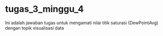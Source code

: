 # tugas_3_minggu_4
Ini adalah jawaban tugas untuk mengamati nilai titik saturasi (DewPointAvg) dengan topik visualisasi data
